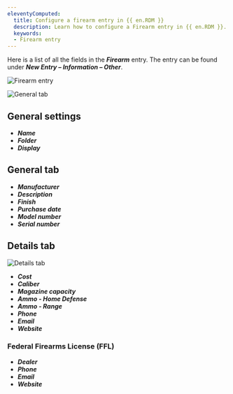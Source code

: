 ```yaml
---
eleventyComputed:
  title: Configure a firearm entry in {{ en.RDM }}
  description: Learn how to configure a Firearm entry in {{ en.RDM }}.
  keywords:
  - Firearm entry
---
```

Here is a list of all the fields in the ***Firearm*** entry. The entry can be found under ***New Entry – Information – Other***.

![Firearm entry](https://webdevolutions.azureedge.net/docs/en/kb/KB6008.png)  

![General tab](https://webdevolutions.azureedge.net/docs/en/kb/KB6009.png)
## General settings
* ***Name***
* ***Folder***
* ***Display***
## General tab  
* ***Manufacturer***
* ***Description***
* ***Finish***
* ***Purchase date***
* ***Model number***
* ***Serial number***

## Details tab
![Details tab](https://webdevolutions.azureedge.net/docs/en/kb/KB6010.png)  
* ***Cost***
* ***Caliber***
* ***Magazine capacity***
* ***Ammo - Home Defense***
* ***Ammo - Range***
* ***Phone***
* ***Email***
* ***Website***
### Federal Firearms License (FFL)
* ***Dealer***
* ***Phone***
* ***Email***
* ***Website***
